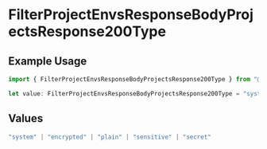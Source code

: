 # FilterProjectEnvsResponseBodyProjectsResponse200Type

## Example Usage

```typescript
import { FilterProjectEnvsResponseBodyProjectsResponse200Type } from "@vercel/sdk/models/operations/filterprojectenvs.js";

let value: FilterProjectEnvsResponseBodyProjectsResponse200Type = "system";
```

## Values

```typescript
"system" | "encrypted" | "plain" | "sensitive" | "secret"
```